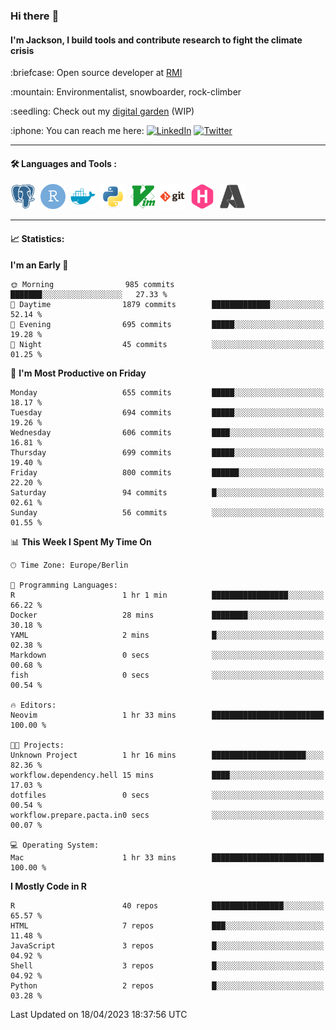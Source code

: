 ### Hi there :wave:
#### I'm Jackson, I build tools and contribute research to fight the climate crisis
<p> :briefcase: Open source developer at <a href="https://rmi.org/" alt="RMI">RMI</a></p>
<p> :mountain: Environmentalist, snowboarder, rock-climber</p>
<p> :seedling: Check out my <a href="https://jdhoffa.github.io/" alt="digital garden">digital garden</a> (WIP) </p>

<p>
:iphone: You can reach me here:
<a href="https://www.linkedin.com/in/jackson-hoffart/"><img src="https://img.shields.io/badge/LinkedIn-0A66C2?logo=linkedin&logoColor=fff&style=flat-square" alt="LinkedIn"/></a>
<a href="https://twitter.com/jdhoffart"><img src="https://img.shields.io/badge/Twitter-1D9BF0?logo=twitter&logoColor=fff&style=flat-square" alt="Twitter"/></a>
</p>

---

#### :hammer_and_wrench: Languages and Tools :
<div>
 <a href="https://www.postgresql.org/"><img src="https://github.com/devicons/devicon/blob/master/icons/postgresql/postgresql-plain.svg" title="postgresql" **alt="postgresql" width="40" height="40"/></a>&nbsp;
 <a href="https://posit.co/downloads/"><img src="https://github.com/devicons/devicon/blob/master/icons/rstudio/rstudio-plain.svg" title="rstudio" **alt="RStudio" width="40" height="40"/></a>&nbsp;
 <a href="https://www.docker.com/"><img src="https://github.com/devicons/devicon/blob/master/icons/docker/docker-plain.svg" title="docker" **alt="docker" width="40" height="40"/></a>&nbsp;
 <a href="https://www.python.org/"><img src="https://github.com/devicons/devicon/blob/master/icons/python/python-original.svg" title="python" **alt="python" width="40" height="40"/></a>&nbsp; 
 <a href="https://www.vim.org/"><img src="https://github.com/devicons/devicon/blob/master/icons/vim/vim-plain.svg" title="vim" **alt="vim" width="40" height="40"/></a>&nbsp;
 <a href="https://git-scm.com/"><img src="https://github.com/devicons/devicon/blob/master/icons/git/git-original-wordmark.svg" title="git" **alt="git" width="40" height="40"/></a>&nbsp;
 <a href="https://gohugo.io/"><img src="https://github.com/devicons/devicon/blob/master/icons/hugo/hugo-plain.svg" title="hugo" **alt="hugo" width="40" height="40"/></a>&nbsp;
 <a href="https://azure.microsoft.com/"><img src="https://github.com/devicons/devicon/blob/master/icons/azure/azure-plain.svg" title="azure" **alt="azure" width="40" height="40"/></a>
</div>

---
  
  

#### :chart_with_upwards_trend: Statistics:

 
<!--START_SECTION:waka-->
**I'm an Early 🐤** 

```text
🌞 Morning                985 commits         ███████░░░░░░░░░░░░░░░░░░   27.33 % 
🌆 Daytime                1879 commits        █████████████░░░░░░░░░░░░   52.14 % 
🌃 Evening                695 commits         █████░░░░░░░░░░░░░░░░░░░░   19.28 % 
🌙 Night                  45 commits          ░░░░░░░░░░░░░░░░░░░░░░░░░   01.25 % 
```
📅 **I'm Most Productive on Friday** 

```text
Monday                   655 commits         █████░░░░░░░░░░░░░░░░░░░░   18.17 % 
Tuesday                  694 commits         █████░░░░░░░░░░░░░░░░░░░░   19.26 % 
Wednesday                606 commits         ████░░░░░░░░░░░░░░░░░░░░░   16.81 % 
Thursday                 699 commits         █████░░░░░░░░░░░░░░░░░░░░   19.40 % 
Friday                   800 commits         ██████░░░░░░░░░░░░░░░░░░░   22.20 % 
Saturday                 94 commits          █░░░░░░░░░░░░░░░░░░░░░░░░   02.61 % 
Sunday                   56 commits          ░░░░░░░░░░░░░░░░░░░░░░░░░   01.55 % 
```


📊 **This Week I Spent My Time On** 

```text
🕑︎ Time Zone: Europe/Berlin

💬 Programming Languages: 
R                        1 hr 1 min          █████████████████░░░░░░░░   66.22 % 
Docker                   28 mins             ████████░░░░░░░░░░░░░░░░░   30.18 % 
YAML                     2 mins              █░░░░░░░░░░░░░░░░░░░░░░░░   02.38 % 
Markdown                 0 secs              ░░░░░░░░░░░░░░░░░░░░░░░░░   00.68 % 
fish                     0 secs              ░░░░░░░░░░░░░░░░░░░░░░░░░   00.54 % 

🔥 Editors: 
Neovim                   1 hr 33 mins        █████████████████████████   100.00 % 

🐱‍💻 Projects: 
Unknown Project          1 hr 16 mins        █████████████████████░░░░   82.36 % 
workflow.dependency.hell 15 mins             ████░░░░░░░░░░░░░░░░░░░░░   17.03 % 
dotfiles                 0 secs              ░░░░░░░░░░░░░░░░░░░░░░░░░   00.54 % 
workflow.prepare.pacta.in0 secs              ░░░░░░░░░░░░░░░░░░░░░░░░░   00.07 % 

💻 Operating System: 
Mac                      1 hr 33 mins        █████████████████████████   100.00 % 
```

**I Mostly Code in R** 

```text
R                        40 repos            ████████████████░░░░░░░░░   65.57 % 
HTML                     7 repos             ███░░░░░░░░░░░░░░░░░░░░░░   11.48 % 
JavaScript               3 repos             █░░░░░░░░░░░░░░░░░░░░░░░░   04.92 % 
Shell                    3 repos             █░░░░░░░░░░░░░░░░░░░░░░░░   04.92 % 
Python                   2 repos             █░░░░░░░░░░░░░░░░░░░░░░░░   03.28 % 
```




 Last Updated on 18/04/2023 18:37:56 UTC
<!--END_SECTION:waka-->
